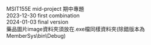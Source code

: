 MSIT155E mid-project 期中專題  
2023-12-30 first combination  
2024-01-03 final version  
藥品圖片image資料夾須放在.exe檔同樣資料夾(除錯版本為MemberSys\bin\Debug)
